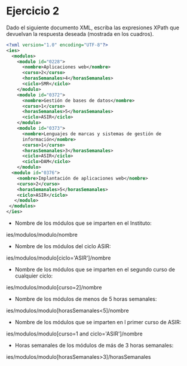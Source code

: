 # Ejercicio 2
Dado el siguiente documento XML, escriba las expresiones XPath que devuelvan la respuesta 
deseada (mostrada en los cuadros).

```xml
<?xml version="1.0" encoding="UTF-8"?>
<ies>
  <modulos>
    <modulo id="0228">
      <nombre>Aplicaciones web</nombre>
      <curso>2</curso>
      <horasSemanales>4</horasSemanales>
      <ciclo>SMR</ciclo>
    </modulo>
    <modulo id="0372">
      <nombre>Gestión de bases de datos</nombre>
      <curso>1</curso>
      <horasSemanales>5</horasSemanales>
      <ciclo>ASIR</ciclo>
    </modulo>
    <modulo id="0373">
      <nombre>Lenguajes de marcas y sistemas de gestión de 
      información</nombre>
      <curso>1</curso>
      <horasSemanales>3</horasSemanales>
      <ciclo>ASIR</ciclo>
      <ciclo>DAM</ciclo>
    </modulo>
  <modulo id="0376">
    <nombre>Implantación de aplicaciones web</nombre>
    <curso>2</curso>
    <horasSemanales>5</horasSemanales>
    <ciclo>ASIR</ciclo>
   </modulo>
 </modulos>
</ies>
```

* Nombre de los módulos que se imparten en el Instituto:

ies/modulos/modulo/nombre

* Nombre de los módulos del ciclo ASIR:

ies/modulos/modulo[ciclo='ASIR']/nombre

* Nombre de los módulos que se imparten en el segundo curso de cualquier ciclo:

ies/modulos/modulo[curso=2]/nombre

* Nombre de los módulos de menos de 5 horas semanales:

ies/modulos/modulo[horasSemanales<5]/nombre

* Nombre de los módulos que se imparten en l primer curso de ASIR:

ies/modulos/modulo[curso=1 and ciclo='ASIR']/nombre

* Horas semanales de los módulos de más de 3 horas semanales:

ies/modulos/modulo[horasSemanales>3]/horasSemanales
